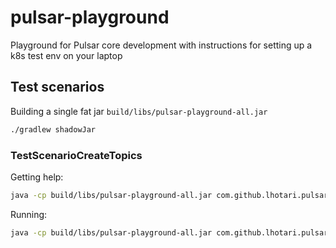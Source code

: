 # pulsar-playground
Playground for Pulsar core development with instructions for setting up a k8s test env on your laptop


## Test scenarios

Building a single fat jar `build/libs/pulsar-playground-all.jar`
```bash
./gradlew shadowJar
```

### TestScenarioCreateTopics

Getting help:
```bash
java -cp build/libs/pulsar-playground-all.jar com.github.lhotari.pulsar.playground.TestScenarioCreateTopics -h
```

Running:
```bash
java -cp build/libs/pulsar-playground-all.jar com.github.lhotari.pulsar.playground.TestScenarioCreateTopics
```
